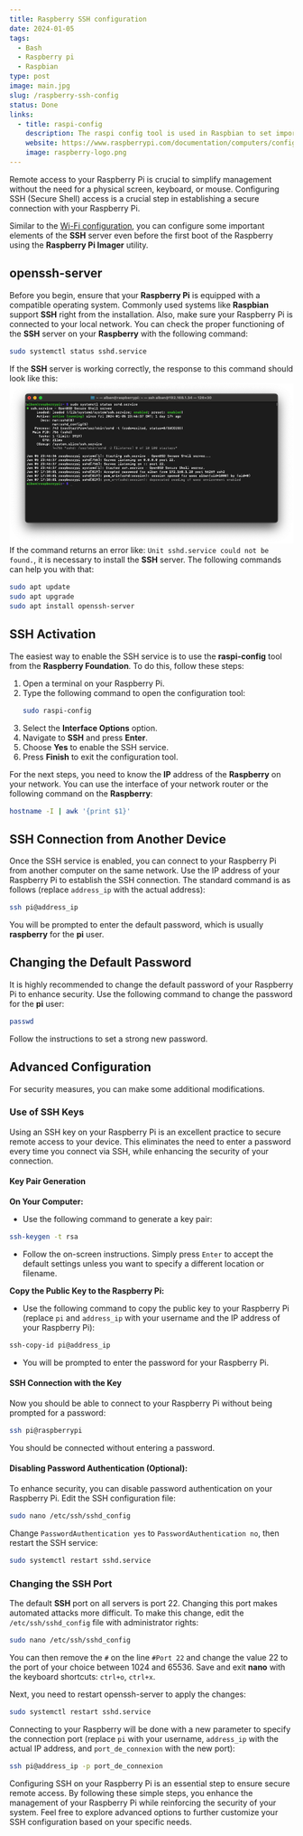 ```yaml
---
title: Raspberry SSH configuration
date: 2024-01-05
tags:
  - Bash
  - Raspberry pi
  - Raspbian
type: post
image: main.jpg
slug: /raspberry-ssh-config
status: Done
links:
  - title: raspi-config
    description: The raspi config tool is used in Raspbian to set important settings.
    website: https://www.raspberrypi.com/documentation/computers/configuration.html
    image: raspberry-logo.png
---
```


Remote access to your Raspberry Pi is crucial to simplify management without the need for a physical screen, keyboard, or mouse. Configuring SSH (Secure Shell) access is a crucial step in establishing a secure connection with your Raspberry Pi.

Similar to the [Wi-Fi configuration](/fr/posts/raspberry-wifi-config/), you can configure some important elements of the **SSH** server even before the first boot of the Raspberry using the **Raspberry Pi Imager** utility.

## openssh-server

Before you begin, ensure that your **Raspberry Pi** is equipped with a compatible operating system. Commonly used systems like **Raspbian** support **SSH** right from the installation. Also, make sure your Raspberry Pi is connected to your local network.
You can check the proper functioning of the **SSH** server on your **Raspberry** with the following command:
```bash
sudo systemctl status sshd.service
```
If the **SSH** server is working correctly, the response to this command should look like this:
![systemctl status sshd.service](systemctl-sshd.png)
If the command returns an error like: `Unit sshd.service could not be found.`, it is necessary to install the **SSH** server. The following commands can help you with that:
```bash
sudo apt update
sudo apt upgrade
sudo apt install openssh-server
```

## SSH Activation

The easiest way to enable the SSH service is to use the **raspi-config** tool from the **Raspberry Foundation**. To do this, follow these steps:
1. Open a terminal on your Raspberry Pi.
2. Type the following command to open the configuration tool:
   ```bash
   sudo raspi-config
   ```
3. Select the **Interface Options** option.
4. Navigate to **SSH** and press **Enter**.
5. Choose **Yes** to enable the SSH service.
6. Press **Finish** to exit the configuration tool.

For the next steps, you need to know the **IP** address of the **Raspberry** on your network. You can use the interface of your network router or the following command on the **Raspberry**:
```bash
hostname -I | awk '{print $1}'
```

## SSH Connection from Another Device

Once the SSH service is enabled, you can connect to your Raspberry Pi from another computer on the same network. Use the IP address of your Raspberry Pi to establish the SSH connection. The standard command is as follows (replace `address_ip` with the actual address):
```bash
ssh pi@address_ip
```
You will be prompted to enter the default password, which is usually **raspberry** for the **pi** user.

## Changing the Default Password

It is highly recommended to change the default password of your Raspberry Pi to enhance security. Use the following command to change the password for the **pi** user:
```bash
passwd
```
Follow the instructions to set a strong new password.

## Advanced Configuration

For security measures, you can make some additional modifications.

### Use of SSH Keys

Using an SSH key on your Raspberry Pi is an excellent practice to secure remote access to your device. This eliminates the need to enter a password every time you connect via SSH, while enhancing the security of your connection.

#### Key Pair Generation

**On Your Computer:**
   - Use the following command to generate a key pair:
   ```bash
   ssh-keygen -t rsa
   ```
   - Follow the on-screen instructions. Simply press `Enter` to accept the default settings unless you want to specify a different location or filename.

**Copy the Public Key to the Raspberry Pi:**
   - Use the following command to copy the public key to your Raspberry Pi (replace `pi` and `address_ip` with your username and the IP address of your Raspberry Pi):
   ```bash
   ssh-copy-id pi@address_ip
   ```
   - You will be prompted to enter the password for your Raspberry Pi.

#### SSH Connection with the Key

Now you should be able to connect to your Raspberry Pi without being prompted for a password:
```bash
ssh pi@raspberrypi
```
You should be connected without entering a password.

#### Disabling Password Authentication (Optional):

To enhance security, you can disable password authentication on your Raspberry Pi. Edit the SSH configuration file:
```bash
sudo nano /etc/ssh/sshd_config
```
Change `PasswordAuthentication yes` to `PasswordAuthentication no`, then restart the SSH service:
```bash
sudo systemctl restart sshd.service
```

### Changing the SSH Port

The default **SSH** port on all servers is port 22. Changing this port makes automated attacks more difficult. To make this change, edit the `/etc/ssh/sshd_config` file with administrator rights:
```bash
sudo nano /etc/ssh/sshd_config
```
You can then remove the `#` on the line `#Port 22` and change the value 22 to the port of your choice between 1024 and 65536. Save and exit **nano** with the keyboard shortcuts: `ctrl+o`, `ctrl+x`.

Next, you need to restart openssh-server to apply the changes:
```bash
sudo systemctl restart sshd.service
```
Connecting to your Raspberry will be done with a new parameter to specify the connection port (replace `pi` with your username, `address_ip` with the actual IP address, and `port_de_connexion` with the new port):
```bash
ssh pi@address_ip -p port_de_connexion
```

Configuring SSH on your Raspberry Pi is an essential step to ensure secure remote access. By following these simple steps, you enhance the management of your Raspberry Pi while reinforcing the security of your system. Feel free to explore advanced options to further customize your SSH configuration based on your specific needs.
